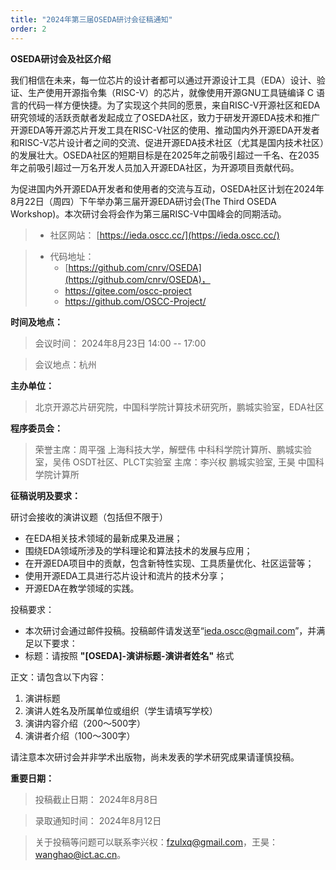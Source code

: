 ```yaml
---
title: "2024年第三届OSEDA研讨会征稿通知"
order: 2
---
```



**OSEDA研讨会及社区介绍**

我们相信在未来，每一位芯片的设计者都可以通过开源设计工具（EDA）设计、验证、生产使用开源指令集（RISC-V）的芯片，就像使用开源GNU工具链编译 C 语言的代码一样方便快捷。为了实现这个共同的愿景，来自RISC-V开源社区和EDA研究领域的活跃贡献者发起成立了OSEDA社区，致力于研发开源EDA技术和推广开源EDA等开源芯片开发工具在RISC-V社区的使用、推动国内外开源EDA开发者和RISC-V芯片设计者之间的交流、促进开源EDA技术社区（尤其是国内技术社区）的发展壮大。OSEDA社区的短期目标是在2025年之前吸引超过一千名、在2035年之前吸引超过一万名开发人员加入开源EDA社区，为开源项目贡献代码。

为促进国内外开源EDA开发者和使用者的交流与互动，OSEDA社区计划在2024年8月22日（周四）下午举办第三届开源EDA研讨会(The Third OSEDA Workshop)。本次研讨会将会作为第三届RISC-V中国峰会的同期活动。

> - 社区网站： [https://ieda.oscc.cc/](https://ieda.oscc.cc/)

> - 代码地址：
>   - [https://github.com/cnrv/OSEDA](https://github.com/cnrv/OSEDA)，
>   - https://gitee.com/oscc-project
>   - https://github.com/OSCC-Project/

**时间及地点：**

> 会议时间： 2024年8月23日 14:00 -- 17:00

> 会议地点：杭州

**主办单位：**

> 北京开源芯片研究院，中国科学院计算技术研究所，鹏城实验室，EDA社区

**程序委员会：**


> 荣誉主席：周平强 上海科技大学，解壁伟 中科科学院计算所、鹏城实验室，吴伟 OSDT社区、PLCT实验室
> 主席：李兴权 鹏城实验室, 王昊 中国科学院计算所

**征稿说明及要求：**

研讨会接收的演讲议题（包括但不限于）

* 在EDA相关技术领域的最新成果及进展；
* 围绕EDA领域所涉及的学科理论和算法技术的发展与应用；
* 在开源EDA项目中的贡献，包含新特性实现、工具质量优化、社区运营等；
* 使用开源EDA工具进行芯片设计和流片的技术分享；
* 开源EDA在教学领域的实践。

投稿要求：

* 本次研讨会通过邮件投稿。投稿邮件请发送至“ieda.oscc@gmail.com”，并满足以下要求：
* 标题：请按照 **"[OSEDA]-演讲标题-演讲者姓名"** 格式

正文：请包含以下内容：

1. 演讲标题
2. 演讲人姓名及所属单位或组织（学生请填写学校）
3. 演讲内容介绍（200～500字）
4. 演讲者介绍（100～300字）

请注意本次研讨会并非学术出版物，尚未发表的学术研究成果请谨慎投稿。

**重要日期：**

> 投稿截止日期： 2024年8月8日

> 录取通知时间： 2024年8月12日

> 关于投稿等问题可以联系李兴权：fzulxq@gmail.com，王昊：wanghao@ict.ac.cn。

